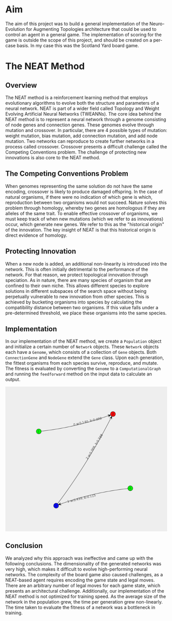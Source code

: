 # Aim
The aim of this project was to build a general implementation of the Neuro-Evolution for Augmenting Topologies architecture that could be used to control an agent in a general game. The implementation of scoring for the game is outside the scope of this project, and should be created on a per-case basis. In my case this was the Scotland Yard board game.
# The NEAT Method

## Overview
The NEAT method is a reinforcement learning method that employs evolutionary algorithms to evolve both the structure and parameters of a neural network. NEAT is part of a wider field called Topology and Weight Evolving Artificial Neural Networks (TWEANNs). The core idea behind the NEAT method is to represent a neural network through a genome consisting of node genes and connection genes. These genomes evolve through mutation and crossover. In particular, there are 4 possible types of mutation: weight mutation, bias mutation, add connection mutation, and add node mutation. Two networks can reproduce to create further networks in a process called crossover. Crossover presents a difficult challenge called the Competing Conventions problem. The challenge of protecting new innovations is also core to the NEAT method.

## The Competing Conventions Problem
When genomes representing the same solution do not have the same encoding, crossover is likely to produce damaged offspring. In the case of natural organisms, if there were no indication of which gene is which, reproduction between two organisms would not succeed. Nature solves this problem through homology, whereby two genes are homologous if they are alleles of the same trait. To enable effective crossover of organisms, we must keep track of when new mutations (which we refer to as innovations) occur, which generate new genes. We refer to this as the "historical origin" of the innovation. The key insight of NEAT is that this historical origin is direct evidence of homology.

## Protecting Innovation
When a new node is added, an additional non-linearity is introduced into the network. This is often initially detrimental to the performance of the network. For that reason, we protect topological innovation through speciation. As in nature, there are many species of organism that are confined to their own niche. This allows different species to explore solutions in different subspaces of the search space without being perpetually vulnerable to new innovation from other species. This is achieved by bucketing organisms into species by calculating the compatibility distance between two organisms. If this value falls under a pre-determined threshold, we place these organisms into the same species.

## Implementation
In our implementation of the NEAT method, we create a ``Population`` object and initialize a certain number of ``Network`` objects. These ``Network`` objects each have a ``Genome``, which consists of a collection of ``Gene`` objects. Both ``ConnectionGene`` and ``NodeGene`` extend the ``Gene`` class. Upon each generation, the fittest organisms from each species survive, reproduce, and mutate. The fitness is evaluated by converting the ``Genome`` to a ``ComputationalGraph`` and running the ``feedforward`` method on the input data to calculate an output.

![A minimal graph generated by this implementation](graph.png)

## Conclusion
We analyzed why this approach was ineffective and came up with the following conclusions. The dimensionality of the generated networks was very high, which makes it difficult to evolve high-performing neural networks. The complexity of the board game also caused challenges, as a NEAT-based agent requires encoding the game state and legal moves. There are an arbitrary number of legal moves for each game state, which presents an architectural challenge. Additionally, our implementation of the NEAT method is not optimized for training speed. As the average size of the network in the population grew, the time per generation grew non-linearly. The time taken to evaluate the fitness of a network was a bottleneck in training.
